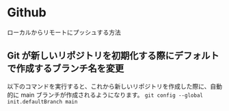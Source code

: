 # Github
ローカルからリモートにプッシュする方法

## Git が新しいリポジトリを初期化する際にデフォルトで作成するブランチ名を変更


以下のコマンドを実行すると、これから新しいリポジトリを作成した際に、自動的に main ブランチが作成されるようになります。
`git config --global init.defaultBranch main`
